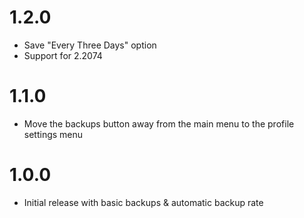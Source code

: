 # 1.2.0
 - Save "Every Three Days" option
 - Support for 2.2074

# 1.1.0
 - Move the backups button away from the main menu to the profile settings menu

# 1.0.0
 - Initial release with basic backups & automatic backup rate
